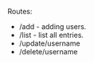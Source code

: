 
Routes:
* /add - adding users. 
* /list - list all entries. 
* /update/username
* /delete/username
